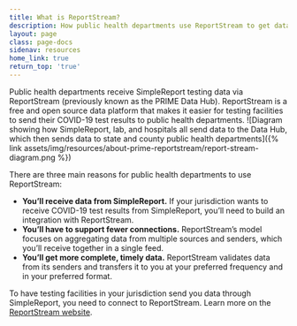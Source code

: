 ```yaml
---
title: What is ReportStream?
description: How public health departments use ReportStream to get data from SimpleReport
layout: page
class: page-docs
sidenav: resources
home_link: true
return_top: 'true'
---
```


Public health departments receive SimpleReport testing data via ReportStream (previously known as the PRIME Data Hub). ReportStream is a free and open source data platform that makes it easier for testing facilities to send their COVID-19 test results to public health departments.
![Diagram showing how SimpleReport, lab, and hospitals all send data to the Data Hub, which then sends data to state and county public health departments]({% link assets/img/resources/about-prime-reportstream/report-stream-diagram.png %})

There are three main reasons for public health departments to use ReportStream:
- **You’ll receive data from SimpleReport.** If your jurisdiction wants to receive COVID-19 test results from SimpleReport, you’ll need to build an integration with ReportStream.
- **You’ll have to support fewer connections.** ReportStream’s model focuses on aggregating data from multiple sources and senders, which you’ll receive together in a single feed.
- **You’ll get more complete, timely data.** ReportStream validates data from its senders and transfers it to you at your preferred frequency and in your preferred format.

To have testing facilities in your jurisdiction send you data through SimpleReport, you need to connect to ReportStream. Learn more on the [ReportStream website](https://reportstream.cdc.gov/).
